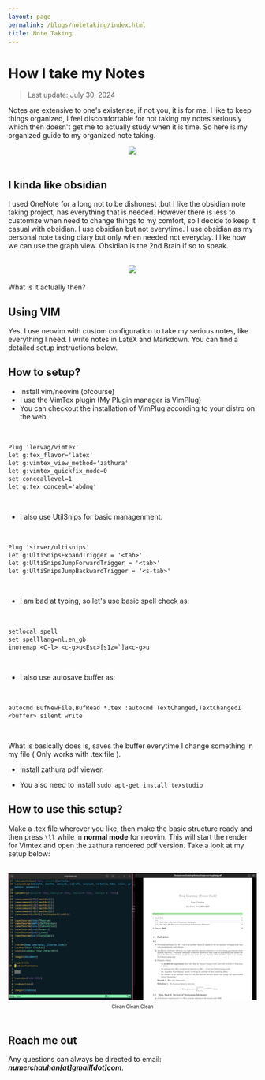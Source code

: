 ```yaml
---
layout: page
permalink: /blogs/notetaking/index.html
title: Note Taking
---
```


# How I take my Notes

> Last update: July 30, 2024

Notes are extensive to one's existense, if not you, it is for me. I like to keep things organized, I feel discomfortable for not taking my notes seriously which then doesn't get me to actually study when it is time. So here is my organized guide to my organized note taking.

<center>
<img src="https://media.makeameme.org/created/so-youre-telling-201b171ea0.jpg">
</center>
<br>

## I kinda like obsidian

I used OneNote for a long not to be dishonest ,but I like the obsidian note taking project, has everything that is needed. However there is less to customize when need to change things to my comfort, so I decide to keep it casual with obsidian. I use obsidian but not everytime. I use obsidian as my personal note taking diary but only when needed not everyday. I like how we can use the graph view. Obsidian is the 2nd Brain if so to speak.

<br>

<center>
<img src="https://miro.medium.com/v2/resize:fit:720/format:webp/1*l6PxMm2lbqgtRkfMdWsyNA.jpeg">
</center>
<br>
What is it actually then?
<br>

## Using VIM

Yes, I use neovim with custom configuration to take my serious notes, like everything I need. I write notes in LateX and Markdown. You can find a detailed setup instructions below.

## How to setup?

- Install vim/neovim (ofcourse)
- I use the VimTex plugin (My Plugin manager is VimPlug)
- You can checkout the installation of VimPlug according to your distro on the web.

<br>

```init.vim
Plug 'lervag/vimtex'
let g:tex_flavor='latex'
let g:vimtex_view_method='zathura'
let g:vimtex_quickfix_mode=0
set conceallevel=1
let g:tex_conceal='abdmg'
```
<br>

- I also use UtilSnips for basic managenment.

<br>


```init.vim
Plug 'sirver/ultisnips'
let g:UltiSnipsExpandTrigger = '<tab>'
let g:UltiSnipsJumpForwardTrigger = '<tab>'
let g:UltiSnipsJumpBackwardTrigger = '<s-tab>'

```

<br>

- I am bad at typing, so let's use basic spell check as:

<br>

```init.vim
setlocal spell
set spelllang=nl,en_gb
inoremap <C-l> <c-g>u<Esc>[s1z=`]a<c-g>u
```

<br>

- I also use autosave buffer as:

<br>

```init.vim
autocmd BufNewFile,BufRead *.tex :autocmd TextChanged,TextChangedI <buffer> silent write
```

<br>

What is basically does is, saves the buffer everytime I change something in my file ( Only works with .tex file ).

- Install zathura pdf viewer.

- You also need to install ```sudo apt-get install texstudio```


## How to use this setup?

Make a .tex file wherever you like, then make the basic structure ready and then press ```\ll``` while in **normal mode** for neovim. This will start the render for Vimtex and open the zathura rendered pdf version. Take a look at my setup below:

<br>

<center>
<img src="https://raw.githubusercontent.com/noorchauhan/noorchauhan.github.io/main/blogs/notetaking-assets/setup.png">
<sup><sub>Clean Clean Clean</sub></sup>
</center>

<br>

## Reach me out

Any questions can always be directed to email: _**numerchauhan[at]gmail[dot]com**_. 
